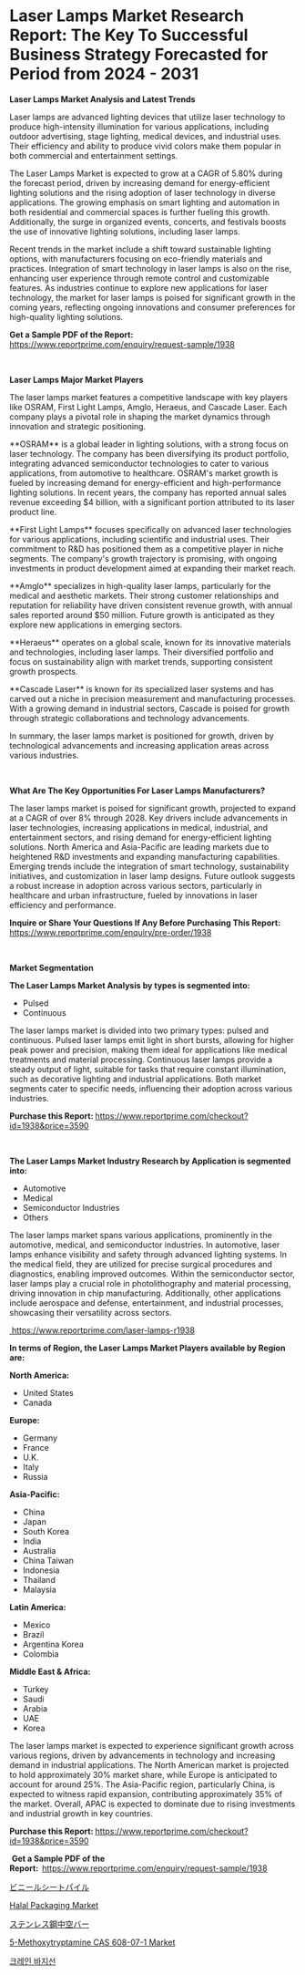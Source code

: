 <p><h1>Laser Lamps Market Research Report: The Key To Successful Business Strategy Forecasted for Period from 2024 - 2031</h1></p><p><strong>Laser Lamps Market Analysis and Latest Trends</strong></p>
<p><p>Laser lamps are advanced lighting devices that utilize laser technology to produce high-intensity illumination for various applications, including outdoor advertising, stage lighting, medical devices, and industrial uses. Their efficiency and ability to produce vivid colors make them popular in both commercial and entertainment settings.</p><p>The Laser Lamps Market is expected to grow at a CAGR of 5.80% during the forecast period, driven by increasing demand for energy-efficient lighting solutions and the rising adoption of laser technology in diverse applications. The growing emphasis on smart lighting and automation in both residential and commercial spaces is further fueling this growth. Additionally, the surge in organized events, concerts, and festivals boosts the use of innovative lighting solutions, including laser lamps.</p><p>Recent trends in the market include a shift toward sustainable lighting options, with manufacturers focusing on eco-friendly materials and practices. Integration of smart technology in laser lamps is also on the rise, enhancing user experience through remote control and customizable features. As industries continue to explore new applications for laser technology, the market for laser lamps is poised for significant growth in the coming years, reflecting ongoing innovations and consumer preferences for high-quality lighting solutions.</p></p>
<p><strong>Get a Sample PDF of the Report:&nbsp;</strong> <a href="https://www.reportprime.com/enquiry/request-sample/1938">https://www.reportprime.com/enquiry/request-sample/1938</a></p>
<p>&nbsp;</p>
<p><strong>Laser Lamps Major Market Players</strong></p>
<p><p>The laser lamps market features a competitive landscape with key players like OSRAM, First Light Lamps, Amglo, Heraeus, and Cascade Laser. Each company plays a pivotal role in shaping the market dynamics through innovation and strategic positioning.</p><p>**OSRAM** is a global leader in lighting solutions, with a strong focus on laser technology. The company has been diversifying its product portfolio, integrating advanced semiconductor technologies to cater to various applications, from automotive to healthcare. OSRAM's market growth is fueled by increasing demand for energy-efficient and high-performance lighting solutions. In recent years, the company has reported annual sales revenue exceeding $4 billion, with a significant portion attributed to its laser product line.</p><p>**First Light Lamps** focuses specifically on advanced laser technologies for various applications, including scientific and industrial uses. Their commitment to R&D has positioned them as a competitive player in niche segments. The company's growth trajectory is promising, with ongoing investments in product development aimed at expanding their market reach.</p><p>**Amglo** specializes in high-quality laser lamps, particularly for the medical and aesthetic markets. Their strong customer relationships and reputation for reliability have driven consistent revenue growth, with annual sales reported around $50 million. Future growth is anticipated as they explore new applications in emerging sectors.</p><p>**Heraeus** operates on a global scale, known for its innovative materials and technologies, including laser lamps. Their diversified portfolio and focus on sustainability align with market trends, supporting consistent growth prospects.</p><p>**Cascade Laser** is known for its specialized laser systems and has carved out a niche in precision measurement and manufacturing processes. With a growing demand in industrial sectors, Cascade is poised for growth through strategic collaborations and technology advancements.</p><p>In summary, the laser lamps market is positioned for growth, driven by technological advancements and increasing application areas across various industries.</p></p>
<p>&nbsp;</p>
<p><strong>What Are The Key Opportunities For Laser Lamps Manufacturers?</strong></p>
<p><p>The laser lamps market is poised for significant growth, projected to expand at a CAGR of over 8% through 2028. Key drivers include advancements in laser technologies, increasing applications in medical, industrial, and entertainment sectors, and rising demand for energy-efficient lighting solutions. North America and Asia-Pacific are leading markets due to heightened R&D investments and expanding manufacturing capabilities. Emerging trends include the integration of smart technology, sustainability initiatives, and customization in laser lamp designs. Future outlook suggests a robust increase in adoption across various sectors, particularly in healthcare and urban infrastructure, fueled by innovations in laser efficiency and performance.</p></p>
<p><strong>Inquire or Share Your Questions If Any Before Purchasing This Report:</strong> <a href="https://www.reportprime.com/enquiry/pre-order/1938">https://www.reportprime.com/enquiry/pre-order/1938</a></p>
<p>&nbsp;</p>
<p><strong>Market Segmentation</strong></p>
<p><strong>The Laser Lamps Market Analysis by types is segmented into:</strong></p>
<p><ul><li>Pulsed</li><li>Continuous</li></ul></p>
<p><p>The laser lamps market is divided into two primary types: pulsed and continuous. Pulsed laser lamps emit light in short bursts, allowing for higher peak power and precision, making them ideal for applications like medical treatments and material processing. Continuous laser lamps provide a steady output of light, suitable for tasks that require constant illumination, such as decorative lighting and industrial applications. Both market segments cater to specific needs, influencing their adoption across various industries.</p></p>
<p><strong>Purchase this Report:&nbsp;</strong><a href="https://www.reportprime.com/checkout?id=1938&price=3590">https://www.reportprime.com/checkout?id=1938&price=3590</a></p>
<p>&nbsp;</p>
<p><strong>The Laser Lamps Market Industry Research by Application is segmented into:</strong></p>
<p><ul><li>Automotive</li><li>Medical</li><li>Semiconductor Industries</li><li>Others</li></ul></p>
<p><p>The laser lamps market spans various applications, prominently in the automotive, medical, and semiconductor industries. In automotive, laser lamps enhance visibility and safety through advanced lighting systems. In the medical field, they are utilized for precise surgical procedures and diagnostics, enabling improved outcomes. Within the semiconductor sector, laser lamps play a crucial role in photolithography and material processing, driving innovation in chip manufacturing. Additionally, other applications include aerospace and defense, entertainment, and industrial processes, showcasing their versatility across sectors.</p></p>
<p><a href="https://www.reportprime.com/laser-lamps-r1938">&nbsp;https://www.reportprime.com/laser-lamps-r1938</a></p>
<p><strong>In terms of Region, the Laser Lamps Market Players available by Region are:</strong></p>
<p>
    <p> <strong> North America: </strong>
        <ul>
            <li>United States</li>
            <li>Canada</li>
        </ul>
        </p> 
    <p> <strong> Europe: </strong>
        <ul>
            <li>Germany</li>
            <li>France</li>
            <li>U.K.</li>
            <li>Italy</li>
            <li>Russia</li>
        </ul>
        </p> 
    <p> <strong> Asia-Pacific: </strong>
        <ul>
            <li>China</li>
            <li>Japan</li>
            <li>South Korea</li>
            <li>India</li>
            <li>Australia</li>
            <li>China Taiwan</li>
            <li>Indonesia</li>
            <li>Thailand</li>
            <li>Malaysia</li>
        </ul>
        </p> 
    <p> <strong> Latin America: </strong>
        <ul>
            <li>Mexico</li>
            <li>Brazil</li>
            <li>Argentina Korea</li>
            <li>Colombia</li>
        </ul>
        </p> 
    <p> <strong> Middle East & Africa: </strong>
        <ul>
            <li>Turkey</li>
            <li>Saudi</li>
            <li>Arabia</li>
            <li>UAE</li>
            <li>Korea</li>
        </ul>
    </p>
    </p>
<p><p>The laser lamps market is expected to experience significant growth across various regions, driven by advancements in technology and increasing demand in industrial applications. The North American market is projected to hold approximately 30% market share, while Europe is anticipated to account for around 25%. The Asia-Pacific region, particularly China, is expected to witness rapid expansion, contributing approximately 35% of the market. Overall, APAC is expected to dominate due to rising investments and industrial growth in key countries.</p></p>
<p><strong>Purchase this Report: </strong><a href="https://www.reportprime.com/checkout?id=1938&price=3590">https://www.reportprime.com/checkout?id=1938&price=3590</a></p>
<p>&nbsp;<strong>Get a Sample PDF of the Report:&nbsp;&nbsp;</strong><a href="https://www.reportprime.com/enquiry/request-sample/1938">https://www.reportprime.com/enquiry/request-sample/1938</a></p>
<p><strong></strong></p>
<p><p><a href="https://medium.com/@durgin521/%E3%82%B0%E3%83%AD%E3%83%BC%E3%83%90%E3%83%AB%E3%83%93%E3%83%8B%E3%83%BC%E3%83%AB%E3%82%B7%E3%83%BC%E3%83%88%E3%83%91%E3%82%A4%E3%83%AA%E3%83%B3%E3%82%B0%E5%B8%82%E5%A0%B4-%E8%A3%BD%E5%93%81%E3%82%BF%E3%82%A4%E3%83%97%E5%88%A5-%E3%82%A2%E3%83%97%E3%83%AA%E3%82%B1%E3%83%BC%E3%82%B7%E3%83%A7%E3%83%B3%E5%88%A5-%E5%9C%B0%E5%9F%9F%E5%88%A5%E3%81%8A%E3%82%88%E3%81%B3%E4%BC%81%E6%A5%AD%E5%88%A5-%E6%A5%AD%E7%95%8C%E3%82%BB%E3%82%B0%E3%83%A1%E3%83%B3%E3%83%88%E3%81%AE%E5%B1%95%E6%9C%9B-%E5%B8%82%E5%A0%B4%E8%A9%95%E4%BE%A1-%E7%AB%B6%E4%BA%89%E7%8A%B6%E6%B3%81-%E3%83%88%E3%83%AC%E3%83%B3%E3%83%89-%E3%81%8A%E3%82%88%E3%81%B3%E4%BA%88%E6%B8%AC-2024%E5%B9%B4-2031%E5%B9%B4-b72e1f0a3ae6">ビニールシートパイル</a></p><p><a href="https://www.linkedin.com/pulse/future-ready-strategic-insights-global-halal-packaging-market-gtwyc?trackingId=Qg%2BSvdv0R%2B2aQW8zhThivg%3D%3D">Halal Packaging Market</a></p><p><a href="https://medium.com/@durgin521/%E3%82%B9%E3%83%86%E3%83%B3%E3%83%AC%E3%82%B9%E9%8B%BC%E4%B8%AD%E7%A9%BA%E6%A3%92%E5%B8%82%E5%A0%B4%E3%82%B7%E3%82%A7%E3%82%A2%E3%81%8A%E3%82%88%E3%81%B3%E6%96%B0%E3%81%97%E3%81%84%E3%83%88%E3%83%AC%E3%83%B3%E3%83%89%E5%88%86%E6%9E%90-%E3%81%9D%E3%81%AE%E7%A8%AE%E9%A1%9E-%E3%82%A2%E3%83%97%E3%83%AA%E3%82%B1%E3%83%BC%E3%82%B7%E3%83%A7%E3%83%B3-%E3%82%A8%E3%83%B3%E3%83%89%E3%83%A6%E3%83%BC%E3%82%B9%E3%81%AB%E3%82%88%E3%82%8B%E4%BA%88%E6%B8%AC%E3%81%8A%E3%82%88%E3%81%B32031%E5%B9%B4%E3%81%BE%E3%81%A7%E3%81%AE%E6%9C%9F%E9%96%93%E3%81%AB%E9%96%A2%E3%81%99%E3%82%8B-30c87542e523">ステンレス鋼中空バー</a></p><p><a href="https://issuu.com/reportprime-2/docs/5-methoxytryptamine-cas-608-07-1-ma_e00f876ae0464d">5-Methoxytryptamine CAS 608-07-1 Market</a></p><p><a href="https://medium.com/@marielesch2023/%EA%B8%80%EB%A1%9C%EB%B2%8C-%ED%81%AC%EB%A0%88%EC%9D%B8-%EB%B0%94%EC%A7%80%EC%84%A0-%EC%8B%9C%EC%9E%A5-%EA%B8%B0%ED%9A%8C%EC%99%80-%EC%8B%9C%EC%9E%A5-%EA%B3%BC%EC%A0%9C-2024-2031-e59f600575c9">크레인 바지선</a></p></p>